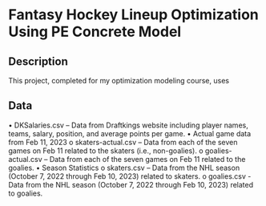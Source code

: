 # Fantasy Hockey Lineup Optimization Using PE Concrete Model
## Description
This project, completed for my optimization modeling course, uses 
## Data
•	DKSalaries.csv – Data from Draftkings website including player names, teams, salary, position, and average points per game. 
•	Actual game data from Feb 11, 2023
  o	skaters-actual.csv – Data from each of the seven games on Feb 11 related to the skaters (i.e., non-goalies).
  o	goalies-actual.csv – Data from each of the seven games on Feb 11 related to the goalies.
•	Season Statistics
  o	skaters.csv – Data from the NHL season (October 7, 2022 through Feb 10, 2023) related to skaters.
  o	goalies.csv - Data from the NHL season (October 7, 2022 through Feb 10, 2023) related to goalies.
